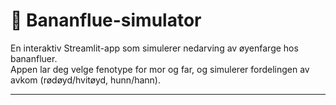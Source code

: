 # 🐝 Bananflue-simulator

En interaktiv Streamlit-app som simulerer nedarving av øyenfarge hos bananfluer.  
Appen lar deg velge fenotype for mor og far, og simulerer fordelingen av avkom (rødøyd/hvitøyd, hunn/hann).  

---
